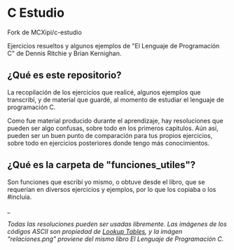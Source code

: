 # C Estudio

Fork de MCXipi/c-estudio

Ejercicios resueltos y algunos ejemplos de "El Lenguaje de Programación C" de Dennis Ritchie y Brian Kernighan.

## ¿Qué es este repositorio?

La recopilación de los ejercicios que realicé, algunos ejemplos que transcribí, y de material que guardé, al momento de estudiar el lenguaje de programación C.

Como fue material producido durante el aprendizaje, hay resoluciones que pueden ser algo confusas, sobre todo en los primeros capitulos. Aún así, pueden ser un buen punto de comparación para tus propios ejercicios, sobre todo en ejercicios posteriores donde tengo más conocimientos.

## ¿Qué es la carpeta de "funciones_utiles"?

Son funciones que escribí yo mismo, o obtuve desde el libro, que se requerían en diversos ejercicios y ejemplos, por lo que los copiaba o los #incluia.

_

*Todas las resoluciones pueden ser usadas libremente. Las imágenes de los códigos ASCII son propiedad de [Lookup Tables](www.lookuptables.com), y la imágen "relaciones.png" proviene del mismo libro El Lenguaje de Programación C.*